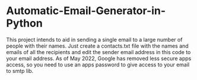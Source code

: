 # Automatic-Email-Generator-in-Python
This project intends to aid in sending a single email to a large number of people with their names. Just create a contacts.txt file with the names and emails of all the recipients and edit the sender email address in this code to your email address.
As of May 2022, Google has removed less secure apps access, so you need to use an apps password to give access to your email to smtp lib. 
